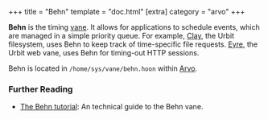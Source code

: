 +++
title = "Behn"
template = "doc.html"
[extra]
category = "arvo"
+++

**Behn** is the timing [vane](../filesystem). It allows for applications to schedule events, which are managed in a simple priority queue. For example, [Clay](../clay), the Urbit filesystem, uses Behn to keep track of time-specific file requests. [Eyre](../eyre), the Urbit web vane, uses Behn for timing-out HTTP sessions.

Behn is located in `/home/sys/vane/behn.hoon` within [Arvo](../arvo).

### Further Reading

- [The Behn tutorial](@/docs/tutorials/arvo/behn.md): An technical guide to the Behn vane.
